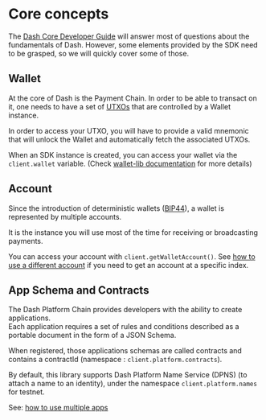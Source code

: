 # Core concepts

The [Dash Core Developer Guide](https://dashcore.readme.io/docs/core-guide-introduction) will answer most of questions about the fundamentals of Dash. However, some elements provided by the SDK need to be grasped, so we will quickly cover some of those.

## Wallet

At the core of Dash is the Payment Chain. In order to be able to transact on it, one needs to have a set of [UTXOs](https://dashcore.readme.io/docs/core-guide-block-chain-transaction-data) that are controlled by a Wallet instance.

In order to access your UTXO, you will have to provide a valid mnemonic that will unlock the Wallet and automatically fetch the associated UTXOs.

When an SDK instance is created, you can access your wallet via the `client.wallet` variable. (Check [wallet-lib documentation](https://dashpay.github.io/platform/Wallet-library/) for more details)

## Account

Since the introduction of deterministic wallets ([BIP44](https://github.com/bitcoin/bips/blob/master/bip-0044.mediawiki)), a wallet is represented by multiple accounts.

It is the instance you will use most of the time for receiving or broadcasting payments.

You can access your account with `client.getWalletAccount()`. See [how to use a different account](../examples/use-different-account.md) if you need to get an account at a specific index.

## App Schema and Contracts

The Dash Platform Chain provides developers with the ability to create applications.  
Each application requires a set of rules and conditions described as a portable document in the form of a JSON Schema.

When registered, those applications schemas are called contracts and contains a contractId (namespace : `client.platform.contracts`).

By default, this library supports Dash Platform Name Service (DPNS) (to attach a name to an identity), under the namespace `client.platform.names` for testnet.  

See: [how to use multiple apps](../getting-started/working-with-multiple-apps.md)